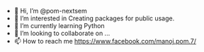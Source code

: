 - 👋 Hi, I’m @pom-nextsem
- 👀 I’m interested in Creating packages for public usage.
- 🌱 I’m currently learning Python 
- 💞️ I’m looking to collaborate on ...
- 📫 How to reach me https://www.facebook.com/manoj.pom.7/

<!---
pom-nextsem/pom-nextsem is a ✨ special ✨ repository because its `README.md` (this file) appears on your GitHub profile.
You can click the Preview link to take a look at your changes.
--->
